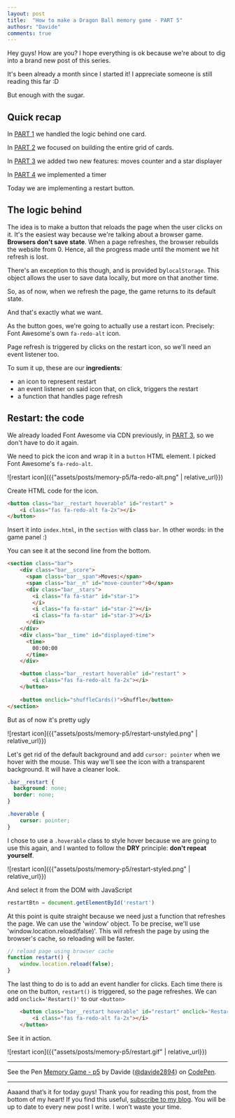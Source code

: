 ```yaml
---
layout: post
title:  "How to make a Dragon Ball memory game - PART 5"
authosr: "Davide"
comments: true
---
```


Hey guys! How are you? I hope everything is ok because we're about to dig into a brand new post of this series. 

It's been already a month since I started it! I appreciate someone is still reading this far :D 

But enough with the sugar. 

## Quick recap

In [PART 1](https://codeburst.io/how-to-make-a-dragon-ball-memory-game-part-1-91f40ba268dd) we handled the logic behind one card.

In [PART 2](https://codeburst.io/how-to-make-a-dragon-ball-memory-game-part-2-5659ff2ee0b9) we focused on building the entire grid of cards.

In [PART 3](https://codeburst.io/how-to-make-a-dragon-ball-memory-game-part-3-cbdb28e2b069) we added two new features: moves counter and a star displayer

In [PART 4](https://codeburst.io/how-to-make-a-dragon-ball-memory-game-part-4-cbdb28e2b069) we implemented a timer

Today we are implementing a restart button.

## The logic behind
The idea is to make a button that reloads the page when the user clicks on it. It's the easiest way because we're talking about a browser game. **Browsers don't save state**. When a page refreshes, the browser rebuilds the website from 0. Hence, all the progress made until the moment we hit refresh is lost. 

There's an exception to this though, and is provided by`localStorage`. This object allows the user to save data locally, but more on that another time.

So, as of now, when we refresh the page, the game returns to its default state. 

And that's exactly what we want.

As the button goes, we're going to actually use a restart icon. Precisely: Font Awesome's own `fa-redo-alt` icon.

Page refresh is triggered by clicks on the restart icon, so we'll need an event listener too.

To sum it up, these are our **ingredients**:
* an icon to represent restart
* an event listener on said icon that, on click, triggers the restart 
* a function that handles page refresh

## Restart: the code

We already loaded Font Awesome via CDN previously, in [PART 3](https://codeburst.io/how-to-make-a-dragon-ball-memory-game-part-3-cbdb28e2b069), so we don't have to do it again.

We need to pick the icon and wrap it in a `button` HTML element. I picked Font Awesome's `fa-redo-alt`.

![restart icon]({{"assets/posts/memory-p5/fa-redo-alt.png" | relative_url}})

Create HTML code for the icon.

```html
<button class="bar__restart hoverable" id="restart" >
	<i class="fas fa-redo-alt fa-2x"></i>
</button>
```

Insert it into `index.html`, in the `section` with class `bar`. In other words: in the game panel :) 


You can see it at the second line from the bottom.

```html
<section class="bar">
	<div class="bar__score">
	  <span class="bar__span">Moves:</span>
	  <span class="bar__n" id="move-counter">0</span>
	  <div class="bar__stars">
		<i class="fa fa-star" id="star-1">
		</i>
		<i class="fa fa-star" id="star-2"></i>
		<i class="fa fa-star" id="star-3"></i>
	  </div>
	</div>
	<div class="bar__time" id="displayed-time">
	  <time>
		00:00:00
	  </time>
	</div>

	<button class="bar__restart hoverable" id="restart" >
		<i class="fas fa-redo-alt fa-2x"></i>
	</button>
	
	<button onclick="shuffleCards()">Shuffle</button>
</section>
```

But as of now it's pretty ugly

![restart icon]({{"assets/posts/memory-p5/restart-unstyled.png" | relative_url}})

Let's get rid of the default background and add `cursor: pointer` when we hover with the mouse. This way we'll see the icon with a transparent background. It will have a cleaner look.

```css
.bar__restart {
  background: none;
  border: none;
}

.hoverable {
	cursor: pointer;
}
```

I chose to use a `.hoverable` class to style hover because we are going to use this again, and I wanted to follow the **DRY** principle: **don't repeat yourself**.

![restart icon]({{"assets/posts/memory-p5/restart-styled.png" | relative_url}})

And select it from the DOM with JavaScript
```javascript
restartBtn = document.getElementById('restart')
```

At this point is quite straight because we need just a function that refreshes the page. We can use the 'window' object. To be precise, we'll use 'window.location.reload(false)'. This will refresh the page by using the browser's cache, so reloading will be faster.

```javascript
// reload page using browser cache
function restart() {
    window.location.reload(false);
}
```

The last thing to do is to add an event handler for clicks. Each time there is one on the button, `restart()` is triggered, so the page refreshes. We can add `onclick='Restart()'` to our `<button>`

```html
	<button class="bar__restart hoverable" id="restart" onclick='Restart()'>
		<i class="fas fa-redo-alt fa-2x"></i>
	</button>
```

See it in action.

![restart icon]({{"assets/posts/memory-p5/restart.gif" | relative_url}})
***

<p data-height="265" data-theme-id="dark" data-slug-hash="OZmZPm" data-default-tab="html,result" data-user="davide2894" data-embed-version="2" data-pen-title="Memory Game - p5" class="codepen">See the Pen <a href="https://codepen.io/davide2894/pen/OZmZPm/">Memory Game - p5</a> by Davide (<a href="https://codepen.io/davide2894">@davide2894</a>) on <a href="https://codepen.io">CodePen</a>.</p>
<script async src="https://static.codepen.io/assets/embed/ei.js"></script>

***

Aaaand that’s it for today guys! Thank you for reading this post, from the bottom of my heart!
If you find this useful, [subscribe to my blog](http://morningdev.com). You will be up to date to every new post I write. I won’t waste your time.